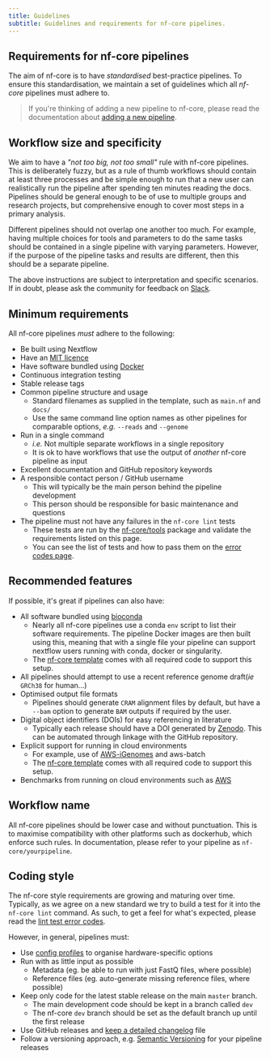 ```yaml
---
title: Guidelines
subtitle: Guidelines and requirements for nf-core pipelines.
---
```


## Requirements for nf-core pipelines

The aim of nf-core is to have _standardised_ best-practice pipelines.
To ensure this standardisation, we maintain a set of guidelines which all _nf-core_
pipelines must adhere to.

> If you're thinking of adding a new pipeline to nf-core, please read the documentation
> about [adding a new pipeline](adding_pipelines.md).

## Workflow size and specificity

We aim to have a _"not too big, not too small"_ rule with nf-core pipelines.
This is deliberately fuzzy, but as a rule of thumb workflows should contain at
least three processes and be simple enough to run that a new user
can realistically run the pipeline after spending ten minutes reading the docs.
Pipelines should be general enough to be of use to multiple groups and research
projects, but comprehensive enough to cover most steps in a primary analysis.

Different pipelines should not overlap one another too much. For example, having
multiple choices for tools and parameters to do the same tasks should be contained
in a single pipeline with varying parameters. However, if the purpose of the
pipeline tasks and results are different, then this should be a separate pipeline.

The above instructions are subject to interpretation and specific scenarios.
If in doubt, please ask the community for feedback on [Slack](https://nf-co.re/join/slack).

## Minimum requirements

All nf-core pipelines _must_ adhere to the following:

* Be built using Nextflow
* Have an [MIT licence](https://choosealicense.com/licenses/mit/)
* Have software bundled using [Docker](https://www.docker.com/)
* Continuous integration testing
* Stable release tags
* Common pipeline structure and usage
  * Standard filenames as supplied in the template, such as `main.nf` and `docs/`
  * Use the same command line option names as other pipelines for comparable options, _e.g._ `--reads` and `--genome`
* Run in a single command
  * _i.e._ Not multiple separate workflows in a single repository
  * It is ok to have workflows that use the output of _another_ nf-core pipeline as input
* Excellent documentation and GitHub repository keywords
* A responsible contact person / GitHub username
  * This will typically be the main person behind the pipeline development
  * This person should be responsible for basic maintenance and questions
* The pipeline must not have any failures in the `nf-core lint` tests
  * These tests are run by the [nf-core/tools](https://github.com/nf-core/tools) package and validate the requirements listed on this page.
  * You can see the list of tests and how to pass them on the [error codes page](https://nf-co.re/errors).

## Recommended features

If possible, it's great if pipelines can also have:

* All software bundled using [bioconda](https://bioconda.github.io/)
  * Nearly all nf-core pipelines use a conda `env` script to list their software requirements.
    The pipeline Docker images are then built using this, meaning that with a single file your pipeline can support nextflow users running with conda, docker or singularity.
  * The [nf-core template](/tools#creating-a-new-workflow) comes with all required code to support this setup.
* All pipelines should attempt to use a recent reference genome draft(_ie_ `GRCh38` for human...)
* Optimised output file formats
  * Pipelines should generate `CRAM` alignment files by default, but have a `--bam` option to generate `BAM` outputs if required by the user.
* Digital object identifiers (DOIs) for easy referencing in literature
  * Typically each release should have a DOI generated by [Zenodo](https://zenodo.org/). This can be automated through linkage with the GitHub repository.
* Explicit support for running in cloud environments
  * For example, use of [AWS-iGenomes](https://ewels.github.io/AWS-iGenomes/) and aws-batch
  * The [nf-core template](/tools#creating-a-new-workflow) comes with all required code to support this setup.
* Benchmarks from running on cloud environments such as [AWS](https://aws.amazon.com/)

## Workflow name

All nf-core pipelines should be lower case and without punctuation.
This is to maximise compatibility with other platforms such as dockerhub, which enforce such rules.
In documentation, please refer to your pipeline as `nf-core/yourpipeline`.

## Coding style

The nf-core style requirements are growing and maturing over time.
Typically, as we agree on a new standard we try to build a test for it into the `nf-core lint` command.
As such, to get a feel for what's expected, please read the [lint test error codes](https://nf-co.re/errors).

However, in general, pipelines must:

* Use [config profiles](https://www.nextflow.io/docs/latest/config.html) to organise hardware-specific options
* Run with as little input as possible
  * Metadata (eg. be able to run with just FastQ files, where possible)
  * Reference files (eg. auto-generate missing reference files, where possible)
* Keep only code for the latest stable release on the main `master` branch.
  * The main development code should be kept in a branch called `dev`
  * The nf-core `dev` branch should be set as the default branch up until the first release
* Use GitHub releases and [keep a detailed changelog](https://keepachangelog.com/en/1.0.0/) file
* Follow a versioning approach, e.g. [Semantic Versioning](https://semver.org/) for your pipeline releases
